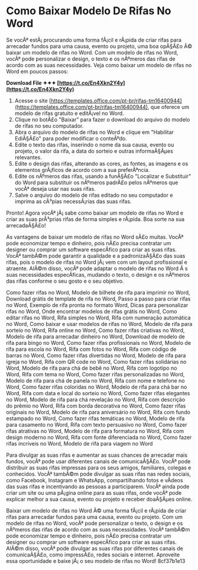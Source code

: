 
 
# Como Baixar Modelo De Rifas No Word
 
Se vocÃª estÃ¡ procurando uma forma fÃ¡cil e rÃ¡pida de criar rifas para arrecadar fundos para uma causa, evento ou projeto, uma boa opÃ§Ã£o Ã© baixar um modelo de rifas no Word. Com um modelo de rifas no Word, vocÃª pode personalizar o design, o texto e os nÃºmeros das rifas de acordo com as suas necessidades. Veja como baixar um modelo de rifas no Word em poucos passos:
 
**Download File ✦✦✦ [https://t.co/En4Xkn2Y4y](https://t.co/En4Xkn2Y4y)**


 
1. Acesse o site [https://templates.office.com/pt-br/rifas-tm16400944](https://templates.office.com/pt-br/rifas-tm16400944), que oferece um modelo de rifas gratuito e editÃ¡vel no Word.
2. Clique no botÃ£o "Baixar" para fazer o download do arquivo do modelo de rifas no seu computador.
3. Abra o arquivo do modelo de rifas no Word e clique em "Habilitar EdiÃ§Ã£o" para poder modificar o conteÃºdo.
4. Edite o texto das rifas, inserindo o nome da sua causa, evento ou projeto, o valor da rifa, a data do sorteio e outras informaÃ§Ãµes relevantes.
5. Edite o design das rifas, alterando as cores, as fontes, as imagens e os elementos grÃ¡ficos de acordo com a sua preferÃªncia.
6. Edite os nÃºmeros das rifas, usando a funÃ§Ã£o "Localizar e Substituir" do Word para substituir os nÃºmeros padrÃ£o pelos nÃºmeros que vocÃª deseja usar nas suas rifas.
7. Salve o arquivo do modelo de rifas editado no seu computador e imprima as cÃ³pias necessÃ¡rias das suas rifas.

Pronto! Agora vocÃª jÃ¡ sabe como baixar um modelo de rifas no Word e criar as suas prÃ³prias rifas de forma simples e rÃ¡pida. Boa sorte na sua arrecadaÃ§Ã£o!
  
As vantagens de baixar um modelo de rifas no Word sÃ£o muitas. VocÃª pode economizar tempo e dinheiro, pois nÃ£o precisa contratar um designer ou comprar um software especÃ­fico para criar as suas rifas. VocÃª tambÃ©m pode garantir a qualidade e a padronizaÃ§Ã£o das suas rifas, pois o modelo de rifas no Word jÃ¡ vem com um layout profissional e atraente. AlÃ©m disso, vocÃª pode adaptar o modelo de rifas no Word Ã s suas necessidades especÃ­ficas, mudando o texto, o design e os nÃºmeros das rifas conforme o seu gosto e o seu objetivo.
 
Como fazer rifas no Word,  Modelo de bilhete de rifa para imprimir no Word,  Download grátis de template de rifa no Word,  Passo a passo para criar rifas no Word,  Exemplo de rifa pronta no formato Word,  Dicas para personalizar rifas no Word,  Onde encontrar modelos de rifas grátis no Word,  Como editar rifas no Word,  Rifa simples no Word,  Rifa com numeração automática no Word,  Como baixar e usar modelos de rifas no Word,  Modelo de rifa para sorteio no Word,  Rifa online no Word,  Como fazer rifas criativas no Word,  Modelo de rifa para arrecadar dinheiro no Word,  Download de modelo de rifa para bingo no Word,  Como fazer rifas profissionais no Word,  Modelo de rifa para escola no Word,  Rifa com fotos no Word,  Rifa com código de barras no Word,  Como fazer rifas divertidas no Word,  Modelo de rifa para igreja no Word,  Rifa com QR code no Word,  Como fazer rifas solidárias no Word,  Modelo de rifa para chá de bebê no Word,  Rifa com logotipo no Word,  Rifa com tema no Word,  Como fazer rifas personalizadas no Word,  Modelo de rifa para chá de panela no Word,  Rifa com nome e telefone no Word,  Como fazer rifas coloridas no Word,  Modelo de rifa para chá bar no Word,  Rifa com data e local do sorteio no Word,  Como fazer rifas elegantes no Word,  Modelo de rifa para chá revelação no Word,  Rifa com descrição do prêmio no Word,  Rifa com borda decorativa no Word,  Como fazer rifas originais no Word,  Modelo de rifa para aniversário no Word,  Rifa com fundo estampado no Word,  Como fazer rifas temáticas no Word,  Modelo de rifa para casamento no Word,  Rifa com texto persuasivo no Word,  Como fazer rifas atrativas no Word,  Modelo de rifa para formatura no Word,  Rifa com design moderno no Word,  Rifa com fonte diferenciada no Word,  Como fazer rifas incríveis no Word,  Modelo de rifa para viagem no Word
 
Para divulgar as suas rifas e aumentar as suas chances de arrecadar mais fundos, vocÃª pode usar diferentes canais de comunicaÃ§Ã£o. VocÃª pode distribuir as suas rifas impressas para os seus amigos, familiares, colegas e conhecidos. VocÃª tambÃ©m pode divulgar as suas rifas nas redes sociais, como Facebook, Instagram e WhatsApp, compartilhando fotos e vÃ­deos das suas rifas e incentivando as pessoas a participarem. VocÃª ainda pode criar um site ou uma pÃ¡gina online para as suas rifas, onde vocÃª pode explicar melhor a sua causa, evento ou projeto e receber doaÃ§Ãµes online.
 
Baixar um modelo de rifas no Word Ã© uma forma fÃ¡cil e rÃ¡pida de criar rifas para arrecadar fundos para uma causa, evento ou projeto. Com um modelo de rifas no Word, vocÃª pode personalizar o texto, o design e os nÃºmeros das rifas de acordo com as suas necessidades. VocÃª tambÃ©m pode economizar tempo e dinheiro, pois nÃ£o precisa contratar um designer ou comprar um software especÃ­fico para criar as suas rifas. AlÃ©m disso, vocÃª pode divulgar as suas rifas por diferentes canais de comunicaÃ§Ã£o, como impressÃ£o, redes sociais e internet. Aproveite essa oportunidade e baixe jÃ¡ o seu modelo de rifas no Word!
 8cf37b1e13
 
